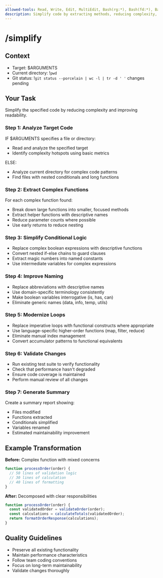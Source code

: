 ```yaml
---
allowed-tools: Read, Write, Edit, MultiEdit, Bash(rg:*), Bash(fd:*), Bash(git:*)
description: Simplify code by extracting methods, reducing complexity, and improving readability
---
```


# /simplify

## Context

- Target: $ARGUMENTS
- Current directory: !`pwd`
- Git status: !`git status --porcelain | wc -l | tr -d ' '` changes pending

## Your Task

Simplify the specified code by reducing complexity and improving readability.

### Step 1: Analyze Target Code

IF $ARGUMENTS specifies a file or directory:

- Read and analyze the specified target
- Identify complexity hotspots using basic metrics

ELSE:

- Analyze current directory for complex code patterns
- Find files with nested conditionals and long functions

### Step 2: Extract Complex Functions

For each complex function found:

- Break down large functions into smaller, focused methods
- Extract helper functions with descriptive names
- Reduce parameter counts where possible
- Use early returns to reduce nesting

### Step 3: Simplify Conditional Logic

- Replace complex boolean expressions with descriptive functions
- Convert nested if-else chains to guard clauses
- Extract magic numbers into named constants
- Use intermediate variables for complex expressions

### Step 4: Improve Naming

- Replace abbreviations with descriptive names
- Use domain-specific terminology consistently
- Make boolean variables interrogative (is, has, can)
- Eliminate generic names (data, info, temp, utils)

### Step 5: Modernize Loops

- Replace imperative loops with functional constructs where appropriate
- Use language-specific higher-order functions (map, filter, reduce)
- Eliminate manual index management
- Convert accumulator patterns to functional equivalents

### Step 6: Validate Changes

- Run existing test suite to verify functionality
- Check that performance hasn't degraded
- Ensure code coverage is maintained
- Perform manual review of all changes

### Step 7: Generate Summary

Create a summary report showing:

- Files modified
- Functions extracted
- Conditionals simplified
- Variables renamed
- Estimated maintainability improvement

## Example Transformation

**Before:** Complex function with mixed concerns

```javascript
function processOrder(order) {
  // 50 lines of validation logic
  // 30 lines of calculation
  // 40 lines of formatting
}
```

**After:** Decomposed with clear responsibilities

```javascript
function processOrder(order) {
  const validatedOrder = validateOrder(order);
  const calculations = calculateTotals(validatedOrder);
  return formatOrderResponse(calculations);
}
```

## Quality Guidelines

- Preserve all existing functionality
- Maintain performance characteristics
- Follow team coding conventions
- Focus on long-term maintainability
- Validate changes thoroughly
